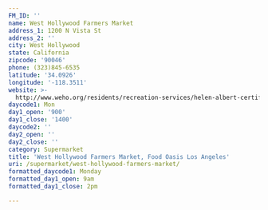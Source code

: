 ```yaml
---
FM_ID: ''
name: West Hollywood Farmers Market
address_1: 1200 N Vista St
address_2: ''
city: West Hollywood
state: California
zipcode: '90046'
phone: (323)845-6535
latitude: '34.0926'
longitude: '-118.3511'
website: >-
  http://www.weho.org/residents/recreation-services/helen-albert-certified-farmers-market
daycode1: Mon
day1_open: '900'
day1_close: '1400'
daycode2: ''
day2_open: ''
day2_close: ''
category: Supermarket
title: 'West Hollywood Farmers Market, Food Oasis Los Angeles'
uri: /supermarket/west-hollywood-farmers-market/
formatted_daycode1: Monday
formatted_day1_open: 9am
formatted_day1_close: 2pm

---
```

